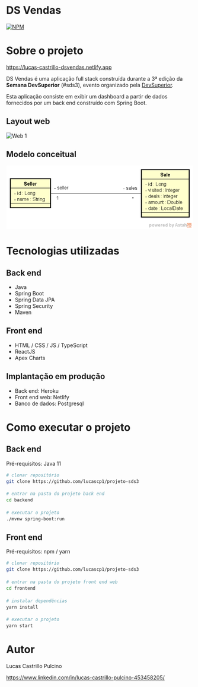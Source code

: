 # DS Vendas
[![NPM](https://img.shields.io/npm/l/react)](https://github.com/devsuperior/sds1-wmazoni/blob/master/LICENSE) 

# Sobre o projeto

https://lucas-castrillo-dsvendas.netlify.app

DS Vendas é uma aplicação full stack construída durante a 3ª edição da **Semana DevSuperior** (#sds3), evento organizado pela [DevSuperior](https://devsuperior.com "Site da DevSuperior").

Esta aplicação consiste em exibir um dashboard a partir de dados fornecidos por um back end construído com Spring Boot.

## Layout web
![Web 1](https://github.com/lucascp1/projeto-sds3/blob/master/frontend/src/assets/img/dsvendas.gif)

## Modelo conceitual
![Modelo Conceitual](https://github.com/lucascp1/projeto-sds3/blob/master/frontend/src/assets/img/sds3-mc.png)

# Tecnologias utilizadas
## Back end
- Java
- Spring Boot
- Spring Data JPA
- Spring Security
- Maven
## Front end
- HTML / CSS / JS / TypeScript
- ReactJS
- Apex Charts

## Implantação em produção
- Back end: Heroku
- Front end web: Netlify
- Banco de dados: Postgresql

# Como executar o projeto

## Back end
Pré-requisitos: Java 11

```bash
# clonar repositório
git clone https://github.com/lucascp1/projeto-sds3

# entrar na pasta do projeto back end
cd backend

# executar o projeto
./mvnw spring-boot:run
```

## Front end 
Pré-requisitos: npm / yarn

```bash
# clonar repositório
git clone https://github.com/lucascp1/projeto-sds3

# entrar na pasta do projeto front end web
cd frontend

# instalar dependências
yarn install

# executar o projeto
yarn start
```

# Autor

Lucas Castrillo Pulcino

https://www.linkedin.com/in/lucas-castrillo-pulcino-453458205/

